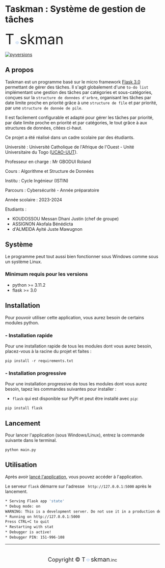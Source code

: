 # Taskman : Système de gestion de tâches
<span style="font-size:46px;">T</span>
<img src="https://raw.githubusercontent.com/Onzk/TaskMan/master/static/assets/main-logo.png" width="10" style="margin-top:2rem" /> <span style="font-size:46px;">skman</span>

[![pyversions](https://img.shields.io/pypi/pyversions/scrapy-playwright.svg)](https://pypi.python.org/pypi/scrapy-playwright)

## A propos

Taskman est un programme basé sur le micro framework [Flask 3.0](https://flask.palletsprojects.com/en/3.0.x/) permettant
de gérer des tâches. Il s'agit globalement d'une `to-do list` implémentant une gestion des tâches par catégories et sous-catégories, conçues sur la ``structure de données d'arbre``, organisant les tâches par date limite proche en priorité grâce à une ``structure de file`` et par priorité, par une ``structure de donnée de pile``. 

Il est facilement configurable et adapté pour gérer les tâches par priorité, par date limite proche en priorité et par catégories, le tout grâce à aux structures de données, citées ci-haut.

Ce projet a été réalisé dans un cadre scolaire par des étudiants. 

Université : Université Catholique de l'Afrique de l'Ouest - Unité Universitaire du Togo ([UCAO-UUT](https://ucao-uut.tg/)).

Professeur en charge : Mr GBODUI Roland

Cours : Algorithme et Structure de Données

Institu : Cycle Ingénieur (ISTIN)

Parcours : Cybersécurité - Année préparatoire

Année scolaire : 2023-2024 

Etudiants :
- KOUDOSSOU Messan Dhani Justin (chef de groupe)
- ASSIGNON Akofala Bénédicta
- d'ALMEIDA Ayité Juste Mawugnon


## Système

Le programme peut tout aussi bien fonctionner sous Windows comme sous un système Linux.


### Minimum requis pour les versions

* python >= 3.11.2
* flask >= 3.0


## Installation

Pour pouvoir utiliser cette application, vous aurez besoin de certains modules python.


### - Installation rapide

Pour une installation rapide de tous les modules dont vous aurez besoin, placez-vous à la racine du projet et faites :

```
pip install -r requirements.txt
```

### - Installation progressive

Pour une installation progressive de tous les modules dont vous aurez besoin, tapez les commandes suivantes pour installer :

* `flask` qui est disponible sur PyPI et peut être installé avec `pip`:

```
pip install flask
```

## Lancement

Pour lancer l'application (sous Windows/Linux), entrez la commande suivante dans le terminal.
```
python main.py
```

## Utilisation

Après avoir [lancé l'application](#lancement), vous pouvez accéder à l'application.

Le serveur `flask` démarre sur l'adresse ` http://127.0.0.1:5000` après le lancement.
```sh
* Serving Flask app 'state'
* Debug mode: on
WARNING: This is a development server. Do not use it in a production deployment. Use a production WSGI server instead.
* Running on http://127.0.0.1:5000
Press CTRL+C to quit
* Restarting with stat
* Debugger is active!
* Debugger PIN: 151-996-108
```
<hr>
<div style="text-align:center">
<span style="font-size:18px;">Copyright &copy; T</span>
<img src="https://raw.githubusercontent.com/Onzk/TaskMan/master/static/assets/main-logo.png" width="10" style="margin-top:2rem" /> <span style="font-size:20px;">skman</span>.inc
</div>